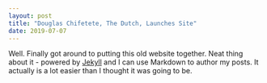 ```yaml
---
layout: post
title: "Douglas Chifetete, The Dutch, Launches Site"
date: 2019-07-07
---
```


Well. Finally got around to putting this old website together. Neat thing about it - powered by [Jekyll](http://jekyllrb.com) and I can use Markdown to author my posts. It actually is a lot easier than I thought it was going to be.